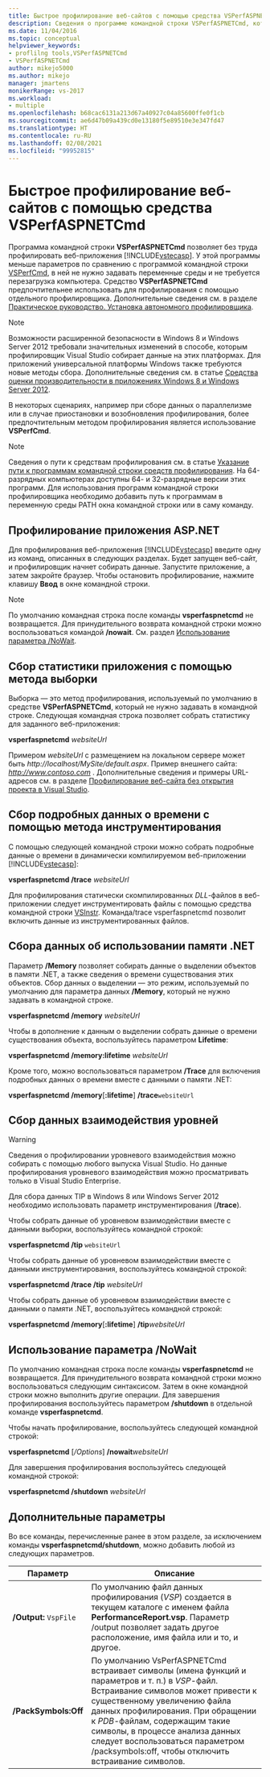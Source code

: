 ```yaml
---
title: Быстрое профилирование веб-сайтов с помощью средства VSPerfASPNETCmd | Microsoft Docs
description: Сведения о программе командной строки VSPerfASPNETCmd, которая позволяет без труда профилировать веб-приложения ASP.NET.
ms.date: 11/04/2016
ms.topic: conceptual
helpviewer_keywords:
- proflilng tools,VSPerfASPNETCmd
- VSPerfASPNETCmd
author: mikejo5000
ms.author: mikejo
manager: jmartens
monikerRange: vs-2017
ms.workload:
- multiple
ms.openlocfilehash: b68cac6131a213d67a40927c04a85600ffe0f1cb
ms.sourcegitcommit: ae6d47b09a439cd0e13180f5e89510e3e347fd47
ms.translationtype: HT
ms.contentlocale: ru-RU
ms.lasthandoff: 02/08/2021
ms.locfileid: "99952815"
---
```

# <a name="rapid-web-site-profiling-with-vsperfaspnetcmd"></a>Быстрое профилирование веб-сайтов с помощью средства VSPerfASPNETCmd

Программа командной строки **VSPerfASPNETCmd** позволяет без труда профилировать веб-приложения [!INCLUDE[vstecasp](../code-quality/includes/vstecasp_md.md)]. У этой программы меньше параметров по сравнению с программой командной строки [VSPerfCmd](../profiling/vsperfcmd.md), в ней не нужно задавать переменные среды и не требуется перезагрузка компьютера. Средство **VSPerfASPNETCmd** предпочтительнее использовать для профилирования с помощью отдельного профилировщика. Дополнительные сведения см. в разделе [Практическое руководство. Установка автономного профилировщика](../profiling/how-to-install-the-stand-alone-profiler.md).

> [!NOTE]
> Возможности расширенной безопасности в Windows 8 и Windows Server 2012 требовали значительных изменений в способе, которым профилировщик Visual Studio собирает данные на этих платформах. Для приложений универсальной платформы Windows также требуются новые методы сбора. Дополнительные сведения см. в статье [Средства оценки производительности в приложениях Windows 8 и Windows Server 2012](../profiling/performance-tools-on-windows-8-and-windows-server-2012-applications.md).

 В некоторых сценариях, например при сборе данных о параллелизме или в случае приостановки и возобновления профилирования, более предпочтительным методом профилирования является использование **VSPerfCmd**.

> [!NOTE]
> Сведения о пути к средствам профилирования см. в статье [Указание пути к программам командной строки средств профилирования](../profiling/specifying-the-path-to-profiling-tools-command-line-tools.md). На 64-разрядных компьютерах доступны 64- и 32-разрядные версии этих программ. Для использования программ командной строки профилировщика необходимо добавить путь к программам в переменную среды PATH окна командной строки или в саму команду.

## <a name="profile-an-aspnet-application"></a>Профилирование приложения ASP.NET

Для профилирования веб-приложения [!INCLUDE[vstecasp](../code-quality/includes/vstecasp_md.md)] введите одну из команд, описанных в следующих разделах. Будет запущен веб-сайт, и профилировщик начнет собирать данные. Запустите приложение, а затем закройте браузер. Чтобы остановить профилирование, нажмите клавишу **Ввод** в окне командной строки.

> [!NOTE]
> По умолчанию командная строка после команды **vsperfaspnetcmd** не возвращается. Для принудительного возврата командной строки можно воспользоваться командой **/nowait**. См. раздел [Использование параметра /NoWait](#use-the-nowait-option).

## <a name="to-collect-application-statistics-by-using-the-sampling-method"></a>Сбор статистики приложения с помощью метода выборки
 Выборка — это метод профилирования, используемый по умолчанию в средстве **VSPerfASPNETCmd**, который не нужно задавать в командной строке. Следующая командная строка позволяет собрать статистику для заданного веб-приложения:

 **vsperfaspnetcmd**  *websiteUrl*

 Примером *websiteUrl* с размещением на локальном сервере может быть *http://localhost/MySite/default.aspx*. Пример внешнего сайта: *http://www.contoso.com* . Дополнительные сведения и примеры URL-адресов см. в разделе [Профилирование веб-сайта без открытия проекта в Visual Studio](how-to-collect-performance-data-for-a-web-site.md#to-profile-a-web-site-without-opening-a-project-in-visual-studio).

## <a name="to-collect-detailed-timing-data-by-using-the-instrumentation-method"></a>Сбор подробных данных о времени с помощью метода инструментирования

С помощью следующей командной строки можно собрать подробные данные о времени в динамически компилируемом веб-приложении [!INCLUDE[vstecasp](../code-quality/includes/vstecasp_md.md)]:

**vsperfaspnetcmd /trace**  *websiteUrl*

Для профилирования статически скомпилированных *DLL*-файлов в веб-приложении следует инструментировать файлы с помощью средства командной строки [VSInstr](../profiling/vsinstr.md). Команда/trace vsperfaspnetcmd позволит включить данные из инструментированных файлов.

## <a name="to-collect-net-memory-data"></a>Сбора данных об использовании памяти .NET

Параметр **/Memory** позволяет собирать данные о выделении объектов в памяти .NET, а также сведения о времени существования этих объектов. Сбор данных о выделении — это режим, используемый по умолчанию для параметра данных **/Memory**, который не нужно задавать в командной строке.

 **vsperfaspnetcmd /memory** *websiteUrl*

 Чтобы в дополнение к данным о выделении собрать данные о времени существования объекта, воспользуйтесь параметром **Lifetime**:

 **vsperfaspnetcmd /memory:lifetime** *websiteUrl*

 Кроме того, можно воспользоваться параметром **/Trace** для включения подробных данных о времени вместе с данными о памяти .NET:

 **vsperfaspnetcmd /memory**[**:lifetime**] **/trace**`websiteUrl`

## <a name="to-collect-tier-interaction-data"></a>Сбор данных взаимодействия уровней

> [!WARNING]
> Сведения о профилировании уровневого взаимодействия можно собирать с помощью любого выпуска Visual Studio. Но данные профилирования уровневого взаимодействия можно просматривать только в Visual Studio Enterprise.
>
> Для сбора данных TIP в Windows 8 или Windows Server 2012 необходимо использовать параметр инструментирования (**/trace**).

Чтобы собрать данные об уровневом взаимодействии вместе с данными выборки, воспользуйтесь командной строкой:

**vsperfaspnetcmd /tip** `websiteUrl`

Чтобы собрать данные об уровневом взаимодействии вместе с данными инструментирования, воспользуйтесь командной строкой:

**vsperfaspnetcmd /trace /tip** *websiteUrl*

Чтобы собрать данные об уровневом взаимодействии вместе с данными о памяти .NET, воспользуйтесь командной строкой:

**vsperfaspnetcmd /memory**[**:lifetime**] **/tip**_websiteUrl_

## <a name="use-the-nowait-option"></a>Использование параметра /NoWait

По умолчанию командная строка после команды **vsperfaspnetcmd** не возвращается. Для принудительного возврата командной строки можно воспользоваться следующим синтаксисом. Затем в окне командной строки можно выполнить другие операции. Для завершения профилирования воспользуйтесь параметром **/shutdown** в отдельной команде **vsperfaspnetcmd**.

Чтобы начать профилирование, воспользуйтесь следующей командной строкой:

**vsperfaspnetcmd** [*/Options*] **/nowait**_websiteUrl_

Для завершения профилирования воспользуйтесь следующей командной строкой:

**vsperfaspnetcmd /shutdown** *websiteUrl*

## <a name="additional-options"></a>Дополнительные параметры

Во все команды, перечисленные ранее в этом разделе, за исключением команды **vsperfaspnetcmd/shutdown**, можно добавить любой из следующих параметров.

|Параметр|Описание|
|------------|-----------------|
|**/Output:** `VspFile`|По умолчанию файл данных профилирования (*VSP*) создается в текущем каталоге с именем файла **PerformanceReport.vsp**. Параметр /output позволяет задать другое расположение, имя файла или и то, и другое.|
|**/PackSymbols:Off**|По умолчанию VsPerfASPNETCmd встраивает символы (имена функций и параметров и т. п.) в *VSP*-файл. Встраивание символов может привести к существенному увеличению файла данных профилирования. При обращении к *PDB*-файлам, содержащим такие символы, в процессе анализа данных следует воспользоваться параметром /packsymbols:off, чтобы отключить встраивание символов.|
